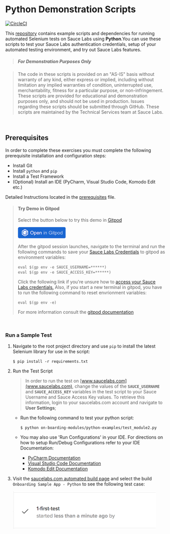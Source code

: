 # Python Demonstration Scripts
[![CircleCI](https://circleci.com/gh/saucelabs-training/demo-python.svg?style=svg)](https://circleci.com/gh/saucelabs-training/demo-python)

This [repository](https://github.com/saucelabs-training/demo-python) contains example scripts and dependencies for running automated Selenium tests on Sauce Labs using **Python**.You can use these scripts to test your Sauce Labs authentication credentials, setup of your automated testing environment, and try out Sauce Labs features.
> ##### For Demonstration Purposes Only

> The code in these scripts is provided on an "AS-IS" basis without warranty of any kind, either express or implied, including without limitation any implied warranties of condition, uninterrupted use, merchantability, fitness for a particular purpose, or non-infringement. These scripts are provided for educational and demonstration purposes only, and should not be used in production. Issues regarding these scripts should be submitted through GitHub. These scripts are maintained by the Technical Services team at Sauce Labs.

<br />

## Prerequisites

In order to complete these exercises you must complete the following prerequisite installation and configuration steps:

* Install Git
* Install `python` and `pip`
* Install a Test Framework
* (Optional) Install an IDE (PyCharm, Visual Studio Code, Komodo Edit etc.)

Detailed Instructions located in the [prerequisites](prerequisites.md#python-prerequisites) file.
>   #### Try Demo in Gitpod
>   Select the button below to try this demo in [Gitpod](https://www.gitpod.io/)
>
>  [![Open in Gitpod](open-in-gitpod.png)](https://gitpod.io/#https://github.com/saucelabs-training/demo-python)
>
>   After the gitpod session launches, navigate to the terminal and run the following commands to save your [Sauce Labs Credentials](https://app.saucelabs.com/user-settings) to gitpod as environment variables:
>   ```
>   eval $(gp env -e SAUCE_USERNAME=******)
>   eval $(gp env -e SAUCE_ACCESS_KEY=******)
>   ```
>   Click the following link if you're unsure how to [access your Sauce Labs credentials.](https://wiki.saucelabs.com/display/DOCS/Best+Practice%3A+Use+Environment+Variables+for+Authentication+Credentials)
>   Also, if you start a new terminal in gitpod, you have to run the following command to reset envrionment variables:
>   ```
>   eval $(gp env -e)
>   ```
>  
>   For more information consult the [gitpod documentation](https://www.gitpod.io/docs/47_environment_variables/)

<br />

### Run a Sample Test

1. Navigate to the root project directory and use `pip` to install the latest Selenium library for use in the script:
    ```
    $ pip install -r requirements.txt
    ```
    
2. Run the Test Script
   > In order to run the test on [www.saucelabs.com](www.saucelabs.com), change the values of the **`SAUCE_USERNAME`** and **`SAUCE_ACCESS_KEY`** variables in the test script to your Sauce Username and Sauce Access Key values.
   > To retrieve this information, login to your saucelabs.com account and navigate to **User Settings**;
  
   * Run the following command to test your python script:
        ```
        $ python on-boarding-modules/python-examples/test_module2.py
        ```
        
   * You may also use 'Run Configurations' in your IDE. For directions on how to setup Run/Debug Configurations refer to your IDE Documentation:
        * [PyCharm Documentation](https://www.jetbrains.com/help/pycharm/creating-and-editing-run-debug-configurations.html)
        * [Visual Studio Code Documentation](https://code.visualstudio.com/docs/editor/debugging)
        * [Komodo Edit Documentation](http://docs.komodoide.com/manual)

3. Visit the [saucelabs.com automated build page](https://app.saucelabs.com/dashboard/builds) and select the build `Onboarding Sample App - Python` to see the following test case:
    
    ![1-first-test](1-first-test.png)
    
<br />
